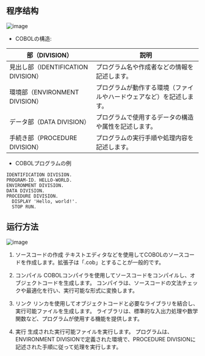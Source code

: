 ## 程序结构
![image](https://github.com/user-attachments/assets/c72ba93f-b493-40ad-a8d4-09543ed06f2b)

- COBOLの構造:

|部（DIVISION）|説明|
|-|-|
|見出し部（IDENTIFICATION DIVISION）|プログラム名や作成者などの情報を記述します。|
|環境部（ENVIRONMENT DIVISION）|プログラムが動作する環境（ファイルやハードウェアなど）を記述します。|
|データ部（DATA DIVISION）|プログラムで使用するデータの構造や属性を記述します。|
|手続き部（PROCEDURE DIVISION）|プログラムの実行手順や処理内容を記述します。|

- COBOLプログラムの例
```cobol
IDENTIFICATION DIVISION.
PROGRAM-ID. HELLO-WORLD.
ENVIRONMENT DIVISION.
DATA DIVISION.
PROCEDURE DIVISION.
  DISPLAY 'Hello, world!'.
  STOP RUN.
```

## 运行方法
![image](https://github.com/user-attachments/assets/5f78ea86-33fd-4454-942e-ae5279f5fc52)

1. ソースコードの作成
テキストエディタなどを使用してCOBOLのソースコードを作成します。拡張子は「.cob」とすることが一般的です。

2. コンパイル
COBOLコンパイラを使用してソースコードをコンパイルし、オブジェクトコードを生成します。
コンパイラは、ソースコードの文法チェックや最適化を行い、実行可能な形式に変換します。

3. リンク
リンカを使用してオブジェクトコードと必要なライブラリを結合し、実行可能ファイルを生成します。
ライブラリは、標準的な入出力処理や数学関数など、プログラムが使用する機能を提供します。

4. 実行
生成された実行可能ファイルを実行します。
プログラムは、ENVIRONMENT DIVISIONで定義された環境で、PROCEDURE DIVISIONに記述された手順に従って処理を実行します。
